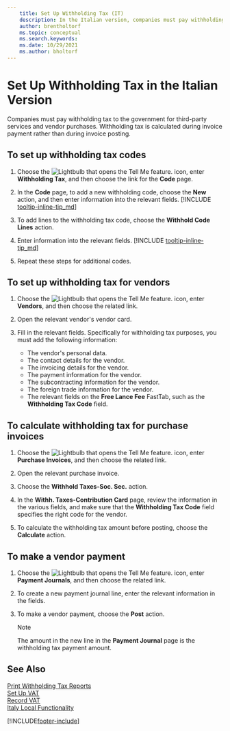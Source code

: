 ```yaml
---
    title: Set Up Withholding Tax (IT)
    description: In the Italian version, companies must pay withholding tax to the government for third-party services and vendor purchases. Learn how to set this up.
    author: brentholtorf
    ms.topic: conceptual
    ms.search.keywords:
    ms.date: 10/29/2021
    ms.author: bholtorf
---
```

# Set Up Withholding Tax in the Italian Version

Companies must pay withholding tax to the government for third-party services and vendor purchases. Withholding tax is calculated during invoice payment rather than during invoice posting.

## To set up withholding tax codes

1. Choose the ![Lightbulb that opens the Tell Me feature.](../../media/ui-search/search_small.png "Tell me what you want to do") icon, enter **Withholding Tax**, and then choose the link for the **Code** page.  

2. In the **Code** page, to add a new withholding code, choose the **New** action, and then enter information into the relevant fields. [!INCLUDE [tooltip-inline-tip_md](../../includes/tooltip-inline-tip_md.md)]

3. To add lines to the withholding tax code, choose the **Withhold Code Lines** action.

4. Enter information into the relevant fields. [!INCLUDE [tooltip-inline-tip_md](../../includes/tooltip-inline-tip_md.md)]

5. Repeat these steps for additional codes.  

## To set up withholding tax for vendors

1. Choose the ![Lightbulb that opens the Tell Me feature.](../../media/ui-search/search_small.png "Tell me what you want to do") icon, enter **Vendors**, and then choose the related link.

2. Open the relevant vendor's vendor card.

3. Fill in the relevant fields. Specifically for withholding tax purposes, you must add the following information:

    * The vendor's personal data.
    * The contact details for the vendor.
    * The invoicing details for the vendor.
    * The payment information for the vendor.
    * The subcontracting information for the vendor.
    * The foreign trade information for the vendor.
    * The relevant fields on the **Free Lance Fee** FastTab, such as the **Withholding Tax Code** field.

## To calculate withholding tax for purchase invoices

1. Choose the ![Lightbulb that opens the Tell Me feature.](../../media/ui-search/search_small.png "Tell me what you want to do") icon, enter **Purchase Invoices**, and then choose the related link.

2. Open the relevant purchase invoice.

3. Choose the **Withhold Taxes-Soc. Sec.** action.

4. In the **Withh. Taxes-Contribution Card** page, review the information in the various fields, and make sure that the **Withholding Tax Code** field specifies the right code for the vendor.

5. To calculate the withholding tax amount before posting, choose the **Calculate** action.  

## To make a vendor payment

1. Choose the ![Lightbulb that opens the Tell Me feature.](../../media/ui-search/search_small.png "Tell me what you want to do") icon, enter **Payment Journals**, and then choose the related link.

2. To create a new payment journal line, enter the relevant information in the fields.

3. To make a vendor payment, choose the **Post** action.  

    > [!NOTE]
    > The amount in the new line in the **Payment Journal** page is the withholding tax payment amount.

## See Also

[Print Withholding Tax Reports](how-to-print-withholding-tax-reports.md)  
[Set Up VAT](../../finance-setup-vat.md)  
[Record VAT](../../finance-how-report-vat.md)  
[Italy Local Functionality](italy-local-functionality.md)  


[!INCLUDE[footer-include](../../includes/footer-banner.md)]
